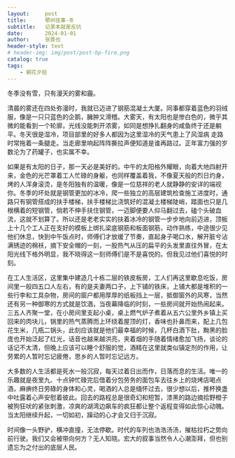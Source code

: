 ```yaml
---
layout:     post
title:      鄂州往事-冬
subtitle:   记录本就是反抗
date:       2024-01-01
author:     张畏也
header-style: text
# header-img: img/post/post-bp-fire.png
catalog: true
tags:
    - 朝花夕拾
---
```


冬季没有雪，只有漫天的雾和霾。 

清晨的雾还在四处弥漫时，我就已迈进了钢筋混凝土大厦。同事都穿着蓝色的羽绒服，像是一只只蓝色的企鹅，臃肿又滑稽。大雾天，有太阳也是惨白色的，微乎其微的能看到一个轮廓，光线没能刺开浓雾，如同是想挣扎翻身的咸鱼终于还是躺平。冬天很是湿冷，项目部里的好多人都因为这里湿冷的天气患上了风湿病 走路时常拖着一条腿走。当走廊里响起阵阵撕拉声便知道是谁再路过。正年富力强的岁数沦为了药罐子，也实属不幸。 

如果是有太阳的日子，那一天必是美好的。中午的太阳格外耀眼，向着大地四射开来，金色的光芒罩着工人忙碌的身躯，也同样覆盖着我，不像夏天般的烈日灼身，烤的人浑身滚烫，是冬阳独有的温暖，像是一位慈祥的老人就静静的安详的端视你。冬季的坏处就是钢管更加的冰冷，爬一些独立的高层建筑检查施工进度时，通路只有钢管搭成的扶手楼梯，扶手楼梯比浇筑好的混凝土楼梯陡峭，踏面也只是几根横着的短钢管，倘若不伸手扶住钢管，一迈脚便要人仰马翻过去，磕个头破血流，这就不划算了。所以还是老老实实的扶着冰冷的钢管一步步地向前迈进，顶板上十几个工人正在支好的模板上绑扎梁底钢筋和板面钢筋，动作熟练，中途很少见他们休息，快到中午饭点时，师傅们才放缓了节奏，直起身子喝口水，解开脏兮沾满锈迹的棉袄，摘下安全帽的一刻，一股热气从压的扁平的头发里直往外冒，在太阳光线下格外明显，我不晓得这一刻师傅们是不是喜悦的。但我见过他们喜悦的时刻。

在工人生活区，这里集中建造几十栋二层的铁皮板房，工人们再这里歇息吃饭，房间里一般四五口人左右，有的是夫妻两口子，上下铺的铁床，上铺大都是堆积的一些行李和工具杂物，房间的窗户都用厚厚的纸板挡上一层，抵御窗外的风寒，当然还有另一种御寒的方式就是饮酒，当夜幕降临的时刻，一些房间就开始热闹起来。三五人齐聚一堂，在小房间里支起小桌，桌上燃气炉子煮着从五六公里外乡镇上买回来的肉块儿，锅里的热气蒸腾而上环绕着屋顶的灯，香味也扑鼻而来，配上几包花生米，几瓶二锅头，此刻应该就是他们最幸福的时候，几杯白酒下肚，黝黑的脸庞也开始泛起了红光，话音也越来越洪亮，夹着烟的手随着情绪愈加飞扬，谈论的话记不太清，但晚上应该可以睡个舒服的觉，酒精在这里就类似镇定剂的作用，让劳累的人暂时忘记疲倦，思乡的人暂时忘记远方。

大多数的人生活都是死水一般沉寂，每天过着日出而作，日落而息的生活。唯一的乐趣就是夜里九、十点钟忙碌完后借着分包劳务的面包车去往乡上的烧烤店喝点酒，麻痹终日劳碌的身体和心灵，喝酒的人总是缅怀过去，很少想以后，推杯换盏中吐露着心声安慰着彼此。回去的路程总是很奇幻和短暂，漆黑的路边摘拾野橙子被狗狂吠的紧张刺激，凉爽的湖湾边飙车的疯狂都让整个返程变得如此惊心动魄。当太阳继续升起，一切如初，躁动的心才会又归于沉寂。

时间像一头野驴，横冲直撞，无法停歇。时代的车列也浩浩汤汤，摧枯拉朽之势向前行驶。我们又会被带向何方？无人知晓。宏大的叙事当然令人心潮澎拜，但也别遗忘为之付出的底层人民。